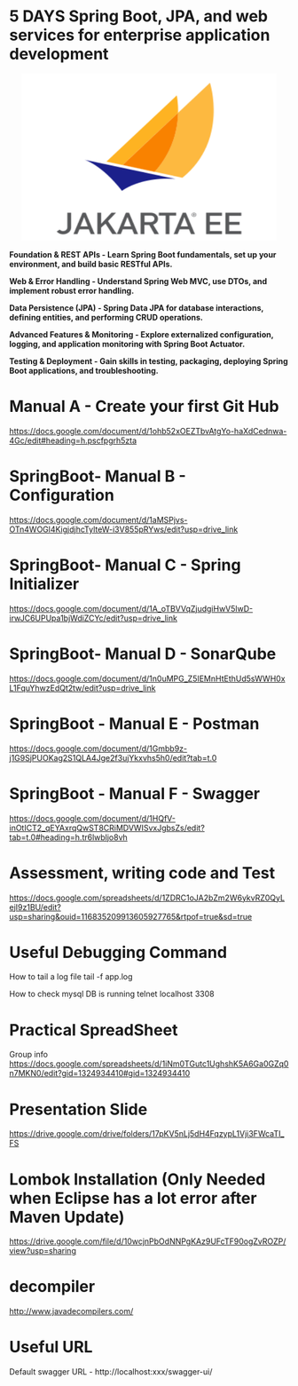 # 5 DAYS Spring Boot, JPA, and web services for enterprise application development

<p align="center">

  <img width="460" height="300" src="/pic/JEE.jpg">
</p>

<b>

Foundation & REST APIs - Learn Spring Boot fundamentals, set up your environment, and build basic RESTful APIs.

Web & Error Handling - Understand Spring Web MVC, use DTOs, and implement robust error handling.

Data Persistence (JPA) - Spring Data JPA for database interactions, defining entities, and performing CRUD operations.

Advanced Features & Monitoring - Explore externalized configuration, logging, and application monitoring with Spring Boot Actuator.

Testing & Deployment - Gain skills in testing, packaging, deploying Spring Boot applications, and troubleshooting.

</b>

# Manual A - Create your first Git Hub
https://docs.google.com/document/d/1ohb52xOEZTbvAtgYo-haXdCednwa-4Gc/edit#heading=h.pscfpgrh5zta

# SpringBoot- Manual B - Configuration
https://docs.google.com/document/d/1aMSPjvs-OTn4WOGl4KigjdjhcTylteW-i3V855pRYws/edit?usp=drive_link

# SpringBoot- Manual C - Spring Initializer
https://docs.google.com/document/d/1A_oTBVVqZjudgiHwV5lwD-irwJC6UPUpa1bjWdiZCYc/edit?usp=drive_link

# SpringBoot- Manual D - SonarQube
https://docs.google.com/document/d/1n0uMPG_Z5IEMnHtEthUd5sWWH0xL1FquYhwzEdQt2tw/edit?usp=drive_link

# SpringBoot - Manual E - Postman
https://docs.google.com/document/d/1Gmbb9z-j1G9SjPUOKag2S1QLA4Jge2f3ujYkxvhs5h0/edit?tab=t.0

# SpringBoot - Manual F - Swagger
https://docs.google.com/document/d/1HQfV-inOtICT2_qEYAxrqQwST8CRiMDVWISvxJgbsZs/edit?tab=t.0#heading=h.tr6lwbljo8vh

# Assessment, writing code and Test 
https://docs.google.com/spreadsheets/d/1ZDRC1oJA2bZm2W6ykvRZ0QyLejI9z1BU/edit?usp=sharing&ouid=116835209913605927765&rtpof=true&sd=true


# Useful Debugging Command

How to tail a log file
tail -f app.log

How to check mysql DB is running
telnet localhost 3308

# Practical SpreadSheet
Group info
https://docs.google.com/spreadsheets/d/1iNm0TGutc1UghshK5A6Ga0GZq0n7MKN0/edit?gid=1324934410#gid=1324934410

# Presentation Slide
https://drive.google.com/drive/folders/17pKV5nLj5dH4FqzypL1Vji3FWcaTI_FS

# Lombok Installation (Only Needed when Eclipse has a lot error after Maven Update)
https://drive.google.com/file/d/10wcjnPbOdNNPgKAz9UFcTF90ogZvROZP/view?usp=sharing

# decompiler 
http://www.javadecompilers.com/

# Useful URL
Default swagger URL - http://localhost:xxx/swagger-ui/
